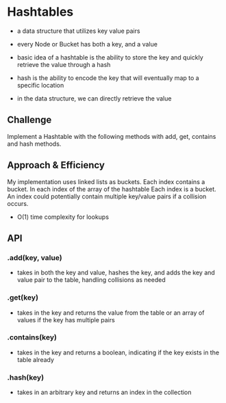 # Hashtables

* a data structure that utilizes key value pairs

* every Node or Bucket has both a key, and a value

* basic idea of a hashtable is the ability to store the key and quickly retrieve the value through a hash

* hash is the ability to encode the key that will eventually map to a specific location

* in the data structure, we can directly retrieve the value

## Challenge

Implement a Hashtable with the following methods with add, get, contains and hash methods.

## Approach & Efficiency

My implementation uses linked lists as buckets. Each index contains a bucket. In each index of the array of the hashtable Each index is a bucket. An index could potentially contain multiple key/value pairs if a collision occurs.

* O(1) time complexity for lookups

## API

### .add(key, value)

* takes in both the key and value, hashes the key, and adds the key and value pair to the table, handling collisions as needed

### .get(key)

* takes in the key and returns the value from the table or an array of values if the key has multiple pairs

### .contains(key)

* takes in the key and returns a boolean, indicating if the key exists in the table already

### .hash(key)

* takes in an arbitrary key and returns an index in the collection
